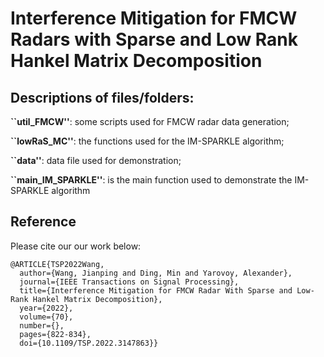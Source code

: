 # Interference Mitigation for FMCW Radars with Sparse and Low Rank Hankel Matrix Decomposition

## Descriptions of files/folders:
 **``util_FMCW''**: some scripts used for FMCW radar data generation;
 
 **``lowRaS_MC''**: the functions used for the IM-SPARKLE algorithm;
 
 **``data''**: data file used for demonstration;
 
 **``main_IM_SPARKLE''**: is the main function used to demonstrate the IM-SPARKLE algorithm

## Reference 

Please cite our our work below:
```
@ARTICLE{TSP2022Wang,
  author={Wang, Jianping and Ding, Min and Yarovoy, Alexander},
  journal={IEEE Transactions on Signal Processing}, 
  title={Interference Mitigation for FMCW Radar With Sparse and Low-Rank Hankel Matrix Decomposition}, 
  year={2022},
  volume={70},
  number={},
  pages={822-834},
  doi={10.1109/TSP.2022.3147863}}
```
